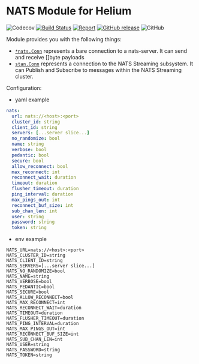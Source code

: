 # NATS Module for Helium

![Codecov](https://img.shields.io/codecov/c/github/go-helium/nats.svg?style=flat-square)
[![Build Status](https://travis-ci.com/go-helium/nats.svg?branch=master)](https://travis-ci.com/go-helium/nats)
[![Report](https://goreportcard.com/badge/github.com/go-helium/nats)](https://goreportcard.com/report/github.com/go-helium/nats)
[![GitHub release](https://img.shields.io/github/release/go-helium/nats.svg)](https://github.com/go-helium/nats)
![GitHub](https://img.shields.io/github/license/go-helium/nats.svg?style=popout)

Module provides you with the following things:
- [`*nats.Conn`](https://godoc.org/github.com/nats-io/nats.go#Conn) represents a bare connection to a nats-server. It can send and receive []byte payloads
- [`stan.Conn`](https://godoc.org/github.com/nats-io/stan.go#Conn) represents a connection to the NATS Streaming subsystem. It can Publish and Subscribe to messages within the NATS Streaming cluster.

Configuration:
- yaml example
```yaml
nats:
  url: nats://<host>:<port>
  cluster_id: string
  client_id: string
  servers: [...server slice...]
  no_randomize: bool
  name: string
  verbose: bool
  pedantic: bool
  secure: bool
  allow_reconnect: bool
  max_reconnect: int
  reconnect_wait: duration
  timeout: duration
  flusher_timeout: duration
  ping_interval: duration
  max_pings_out: int
  reconnect_buf_size: int
  sub_chan_len: int
  user: string
  password: string
  token: string
```
- env example
```
NATS_URL=nats://<host>:<port>
NATS_CLUSTER_ID=string
NATS_CLIENT_ID=string
NATS_SERVERS=[...server slice...]
NATS_NO_RANDOMIZE=bool
NATS_NAME=string
NATS_VERBOSE=bool
NATS_PEDANTIC=bool
NATS_SECURE=bool
NATS_ALLOW_RECONNECT=bool
NATS_MAX_RECONNECT=int
NATS_RECONNECT_WAIT=duration
NATS_TIMEOUT=duration
NATS_FLUSHER_TIMEOUT=duration
NATS_PING_INTERVAL=duration
NATS_MAX_PINGS_OUT=int
NATS_RECONNECT_BUF_SIZE=int
NATS_SUB_CHAN_LEN=int
NATS_USER=string
NATS_PASSWORD=string
NATS_TOKEN=string
```